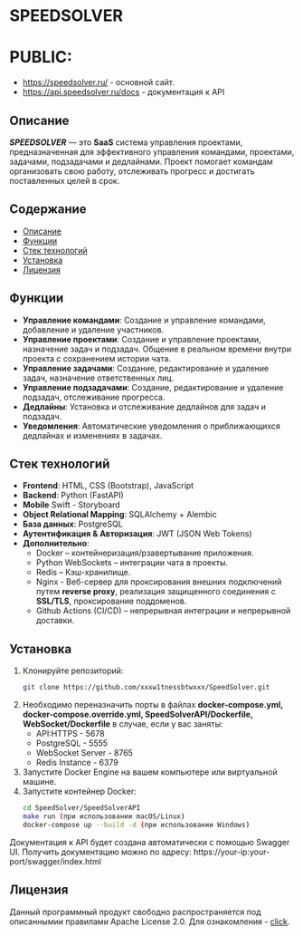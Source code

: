 # SPEEDSOLVER

# PUBLIC:
- https://speedsolver.ru/ - основной сайт.
- https://api.speedsolver.ru/docs - документация к API

## Описание

***SPEEDSOLVER*** — это **SaaS** система управления проектами, предназначенная для эффективного управления командами, проектами, задачами, подзадачами и дедлайнами. Проект помогает командам организовать свою работу, отслеживать прогресс и достигать поставленных целей в срок.

## Содержание

- [Описание](#описание)
- [Функции](#функции)
- [Стек технологий](#стек-технологий)
- [Установка](#установка)
- [Лицензия](#лицензия)

## Функции

- **Управление командами**: Создание и управление командами, добавление и удаление участников.
- **Управление проектами**: Создание и управление проектами, назначение задач и подзадач. Общение в реальном времени внутри проекта с сохранением истории чата.
- **Управление задачами**: Создание, редактирование и удаление задач, назначение ответственных лиц.
- **Управление подзадачами**: Создание, редактирование и удаление подзадач, отслеживание прогресса.
- **Дедлайны**: Установка и отслеживание дедлайнов для задач и подзадач.
- **Уведомления**: Автоматические уведомления о приближающихся дедлайнах и изменениях в задачах.

## Стек технологий

- **Frontend**: HTML, CSS (Bootstrap), JavaScript
- **Backend**: Python (FastAPI)
- **Mobile** Swift - Storyboard
- **Object Relational Mapping**: SQLAlchemy + Alembic
- **База данных**: PostgreSQL
- **Аутентификация & Авторизация**: JWT (JSON Web Tokens)
- **Дополнительно**:
   - Docker – контейнеризация/рзавертывание приложения.
   - Python WebSockets – интеграции чата в проекты.
   - Redis – Кэш-хранилище.
   - Nginx - Веб-сервер для проксирования внешних подключений путем **reverse proxy**, реализация защищенного соединения с **SSL/TLS**, проксирование поддоменов.
   - Github Actions (CI/CD) – непрерывная интеграции и непрерывной доставки.

## Установка

1. Клонируйте репозиторий:
   ```bash
   git clone https://github.com/xxxw1tnessbtwxxx/SpeedSolver.git

2. Необходимо переназначить порты в файлах **docker-compose.yml, docker-compose.override.yml, SpeedSolverAPI/Dockerfile, WebSocket/Dockerfile** в случае, если у вас заняты:
   - API:HTTPS - 5678
   - PostgreSQL - 5555
   - WebSocket Server - 8765
   - Redis Instance - 6379
4. Запустите Docker Engine на вашем компьютере или виртуальной машине.
5. Запустите контейнер Docker:
   ```bash
   cd SpeedSolver/SpeedSolverAPI 
   make run (при использовании macOS/Linux)
   docker-compose up --build -d (при использовании Windows)

Документация к API будет создана автоматически с помощью Swagger UI. Получить документацию можно по адресу: https://your-ip:your-port/swagger/index.html

## Лицензия
Данный программный продукт свободно распространяется под описаннымии правилами Apache License 2.0. Для ознакомления - [click](https://github.com/w1tnessbtwwwww/SpeedSolver/blob/master/LICENSE).